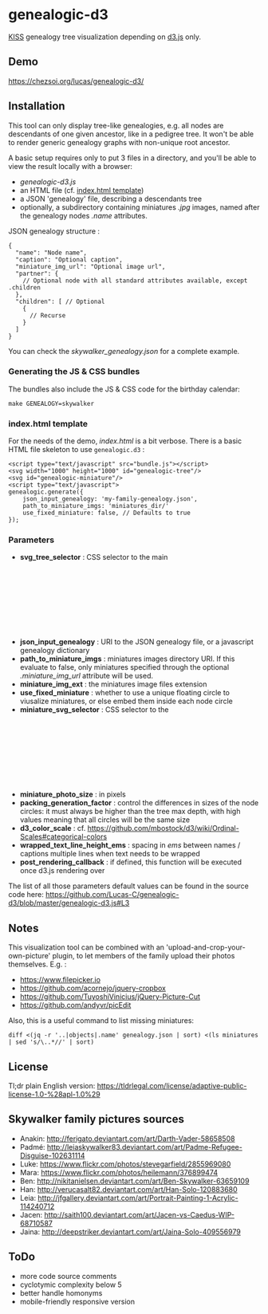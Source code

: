 # genealogic-d3

[KISS](http://en.wikipedia.org/wiki/KISS_principle) genealogy tree visualization depending on [d3.js](http://d3js.org) only.

## Demo
https://chezsoi.org/lucas/genealogic-d3/

## Installation
This tool can only display tree-like genealogies, e.g. all nodes are descendants of one given ancestor, like in a pedigree tree.
It won't be able to render generic genealogy graphs with non-unique root ancestor.

A basic setup requires only to put 3 files in a directory, and you'll be able to view the result locally with a browser:

- _genealogic-d3.js_
- an HTML file (cf. [index.html template](#indexhtml-template))
- a JSON 'genealogy' file, describing a descendants tree
- optionally, a subdirectory containing miniatures *.jpg* images, named after the genealogy nodes *.name* attributes.

JSON genealogy structure :

    {
      "name": "Node name",
      "caption": "Optional caption",
      "miniature_img_url": "Optional image url",
      "partner": {
        // Optional node with all standard attributes available, except .children
      },
      "children": [ // Optional
        {
          // Recurse
        }
      ]
    }

You can check the _skywalker\_genealogy.json_ for a complete example. 

### Generating the JS & CSS bundles

The bundles also include the JS & CSS code for the birthday calendar:

    make GENEALOGY=skywalker

### index.html template
For the needs of the demo, _index.html_ is a bit verbose. There is a basic HTML file skeleton to use `genealogic.d3` :

    <script type="text/javascript" src="bundle.js"></script>
    <svg width="1000" height="1000" id="genealogic-tree"/>
    <svg id="genealogic-miniature"/>
    <script type="text/javascript">
    genealogic.generate({
        json_input_genealogy: 'my-family-genealogy.json',
        path_to_miniature_imgs: 'miniatures_dir/'
        use_fixed_miniature: false, // Defaults to true
    });

### Parameters

- **svg_tree_selector** : CSS selector to the main <svg> HTML element where the tree will be inserted.
- **json_input_genealogy** : URI to the JSON genealogy file, or a javascript genealogy dictionary
- **path_to_miniature_imgs** : miniatures images directory URI. If this evaluate to false, only miniatures specified through the optional _.miniature_img_url_ attribute will be used.
- **miniature_img_ext** : the miniatures image files extension
- **use_fixed_miniature** : whether to use a unique floating circle to viusalize miniatures, or else embed them inside each node circle
- **miniature_svg_selector** : CSS selector to the <svg> HTML element that will be used as the miniature "window".
- **miniature_photo_size** : in pixels
- **packing_generation_factor** : control the differences in sizes of the node circles: it must always be higher than the tree max depth,
with high values meaning that all circles will be the same size
- **d3_color_scale** : cf. https://github.com/mbostock/d3/wiki/Ordinal-Scales#categorical-colors
- **wrapped_text_line_height_ems** : spacing in _ems_ between names / captions multiple lines when text needs to be wrapped
- **post_rendering_callback** : if defined, this function will be executed once d3.js rendering over

The list of all those parameters default values can be found in the source code here:
https://github.com/Lucas-C/genealogic-d3/blob/master/genealogic-d3.js#L3

## Notes
This visualization tool can be combined with an 'upload-and-crop-your-own-picture' plugin,
to let members of the family upload their photos themselves. E.g. :

- https://www.filepicker.io
- https://github.com/acornejo/jquery-cropbox
- https://github.com/TuyoshiVinicius/jQuery-Picture-Cut
- https://github.com/andyvr/picEdit

Also, this is a useful command to list missing miniatures:

    diff <(jq -r '..|objects|.name' genealogy.json | sort) <(ls miniatures | sed 's/\..*//' | sort)

## License
Tl;dr plain English version: https://tldrlegal.com/license/adaptive-public-license-1.0-%28apl-1.0%29

## Skywalker family pictures sources
- Anakin: http://ferigato.deviantart.com/art/Darth-Vader-58658508
- Padmé: http://leiaskywalker83.deviantart.com/art/Padme-Refugee-Disguise-102631114
- Luke: https://www.flickr.com/photos/stevegarfield/2855969080
- Mara: https://www.flickr.com/photos/heilemann/376899474
- Ben: http://nikitanielsen.deviantart.com/art/Ben-Skywalker-63659109
- Han: http://verucasalt82.deviantart.com/art/Han-Solo-120883680
- Leia: http://jfgallery.deviantart.com/art/Portrait-Painting-1-Acrylic-114240712
- Jacen: http://saith100.deviantart.com/art/Jacen-vs-Caedus-WIP-68710587
- Jaina: http://deepstriker.deviantart.com/art/Jaina-Solo-409556979

## ToDo
- more code source comments
- cyclotymic complexity below 5
- better handle homonyms
- mobile-friendly responsive version

